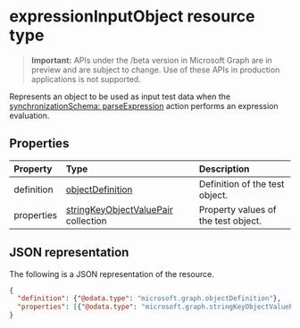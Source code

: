 # expressionInputObject resource type

> **Important:** APIs under the /beta version in Microsoft Graph are in preview and are subject to change. Use of these APIs in production applications is not supported.

Represents an object to be used as input test data when the [synchronizationSchema: parseExpression](../api/synchronization_synchronizationschema_parseexpression.md) action performs an expression evaluation.

## Properties
| Property	   | Type	|Description|
|:---------------|:--------|:----------|
|definition|[objectDefinition](synchronization_objectdefinition.md)|Definition of the test object.|
|properties|[stringKeyObjectValuePair](synchronization_stringkeyobjectvaluepair.md) collection|Property values of the test object.|

## JSON representation

The following is a JSON representation of the resource.

<!-- {
  "blockType": "resource",
  "optionalProperties": [

  ],
  "@odata.type": "microsoft.graph.expressionInputObject"
}-->

```json
{
  "definition": {"@odata.type": "microsoft.graph.objectDefinition"},
  "properties": [{"@odata.type": "microsoft.graph.stringKeyObjectValuePair"}]
}

```

<!-- uuid: 8fcb5dbc-d5aa-4681-8e31-b001d5168d79
2015-10-25 14:57:30 UTC -->
<!-- {
  "type": "#page.annotation",
  "description": "expressionInputObject resource",
  "keywords": "",
  "section": "documentation",
  "tocPath": ""
}-->